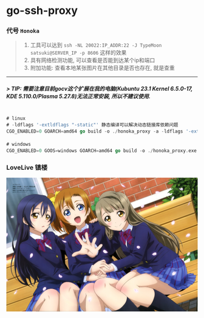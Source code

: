 
# go-ssh-proxy

### 代号 `Honoka`

> 1. 工具可以达到 `ssh -NL 20022:IP_ADDR:22 -J TypeMoon satsuki@SERVER_IP -p 8606` 这样的效果
> 2. 具有网络检测功能, 可以查看是否能到达某个ip和端口
> 3. 附加功能: 查看本地某张图片在其他目录是否也存在, 就是查重

------


##### > TIP: 需要注意目前gocv这个扩展在我的电脑(Kubuntu 23.1 Kernel 6.5.0-17, KDE 5.110.0/Plasma 5.27.8)无法正常安装, 所以不建议使用.

```go

# linux
# -ldflags '-extldflags "-static"' 静态编译可以解决动态链接库依赖问题
CGO_ENABLED=0 GOARCH=amd64 go build -o ./honoka_proxy -a -ldflags '-extldflags "-static"' honoka.go

# windows
CGO_ENABLED=0 GOOS=windows GOARCH=amd64 go build -o ./honoka_proxy.exe -a -ldflags '-extldflags "-static"' honoka.go

```


### LoveLive 镇楼
![./lovelive.jpg](./lovelive.jpg)

